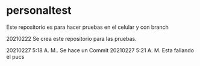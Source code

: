 # personaltest
Este repositorio es para hacer pruebas en el celular y con branch

20210222 Se crea este repositorio para las pruebas. 

20210227 5:18 A. M.. Se hace un Commit
20210227 5:21 A. M. Esta fallando el pucs